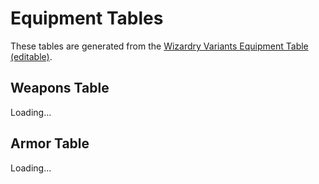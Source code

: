 # Equipment Tables

These tables are generated from the [Wizardry Variants Equipment Table (editable)](https://docs.google.com/spreadsheets/d/1j9gmngMUitaMAESlcCNeWJ5vAdMo_-yo8KkPxiMr1ZY/edit).

## Weapons Table 

<div id="weapons-table-container">Loading…</div>

## Armor Table

<div id="armor-table-container">Loading…</div>
